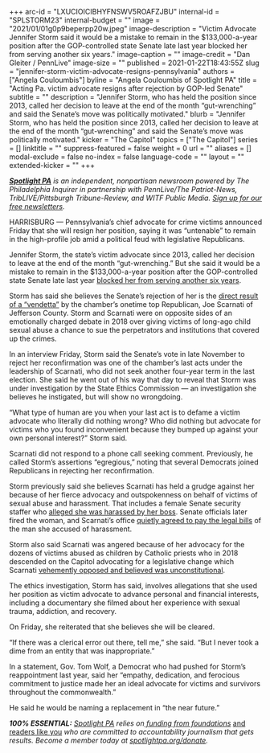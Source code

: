 +++
arc-id = "LXUCIOICIBHYFNSWV5ROAFZJBU"
internal-id = "SPLSTORM23"
internal-budget = ""
image = "2021/01/01g0p9beperpp20w.jpeg"
image-description = "Victim Advocate Jennifer Storm said it would be a mistake to remain in the $133,000-a-year position after the GOP-controlled state Senate late last year blocked her from serving another six years."
image-caption = ""
image-credit = "Dan Gleiter / PennLive"
image-size = ""
published = 2021-01-22T18:43:55Z
slug = "jennifer-storm-victim-advocate-resigns-pennsylvania"
authors = ["Angela Couloumbis"]
byline = "Angela Couloumbis of Spotlight PA"
title = "Acting Pa. victim advocate resigns after rejection by GOP-led Senate"
subtitle = ""
description = "Jennifer Storm, who has held the position since 2013, called her decision to leave at the end of the month “gut-wrenching” and said the Senate’s move was politically motivated."
blurb = "Jennifer Storm, who has held the position since 2013, called her decision to leave at the end of the month “gut-wrenching” and said the Senate’s move was politically motivated."
kicker = "The Capitol"
topics = ["The Capitol"]
series = []
linktitle = ""
suppress-featured = false
weight = 0
url = ""
aliases = []
modal-exclude = false
no-index = false
language-code = ""
layout = ""
extended-kicker = ""
+++

<a href="https://www.spotlightpa.org/"><i><b>Spotlight PA</b></i></a><i> is an independent, nonpartisan newsroom powered by The Philadelphia Inquirer in partnership with PennLive/The Patriot-News, TribLIVE/Pittsburgh Tribune-Review, and WITF Public Media. </i><a href="https://www.spotlightpa.org/newsletters"><i>Sign up for our free newsletters</i></a><i>.</i>

HARRISBURG — Pennsylvania’s chief advocate for crime victims announced Friday that she will resign her position, saying it was “untenable” to remain in the high-profile job amid a political feud with legislative Republicans.

Jennifer Storm, the state’s victim advocate since 2013, called her decision to leave at the end of the month “gut-wrenching.” But she said it would be a mistake to remain in the $133,000-a-year position after the GOP-controlled state Senate late last year <a href="https://www.spotlightpa.org/news/2020/11/jennifer-storm-victim-advocate-senate-rejection-ethics-investigation/">blocked her from serving another six years</a>.

Storm has said she believes the Senate’s rejection of her is the <a href="https://www.spotlightpa.org/news/2020/09/pa-jennifer-storm-victim-advocate-senate-joe-scarnati/">direct result of a “vendetta”</a> by the chamber’s onetime top Republican, Joe Scarnati of Jefferson County. Storm and Scarnati were on opposite sides of an emotionally charged debate in 2018 over giving victims of long-ago child sexual abuse a chance to sue the perpetrators and institutions that covered up the crimes.

<script src="https://www.spotlightpa.org/embed.js" async></script><div data-spl-embed-version="1" data-spl-src="https://www.spotlightpa.org/embeds/newsletter/"></div>

In an interview Friday, Storm said the Senate’s vote in late November to reject her reconfirmation was one of the chamber’s last acts under the leadership of Scarnati, who did not seek another four-year term in the last election. She said he went out of his way that day to reveal that Storm was under investigation by the State Ethics Commission — an investigation she believes he instigated, but will show no wrongdoing.

“What type of human are you when your last act is to defame a victim advocate who literally did nothing wrong? Who did nothing but advocate for victims who you found inconvenient because they bumped up against your own personal interest?” Storm said.

Scarnati did not respond to a phone call seeking comment. Previously, he called Storm’s assertions “egregious,” noting that several Democrats joined Republicans in rejecting her reconfirmation.

Storm previously said she believes Scarnati has held a grudge against her because of her fierce advocacy and outspokenness on behalf of victims of sexual abuse and harassment. That includes a female Senate security staffer who <a href="https://www.inquirer.com/philly/news/politics/pa-senate-security-force-convulsed-by-harassment-complaints-lawsuits-20181016.html">alleged she was harassed by her boss</a>. Senate officials later fired the woman, and Scarnati’s office <a href="https://www.inquirer.com/news/pa-senate-pays-legal-bills-former-employee-accused-sexual-harassment-20190214.html">quietly agreed to pay the legal bills</a> of the man she accused of harassment.

<script src="https://www.spotlightpa.org/embed.js" async></script><div data-spl-embed-version="1" data-spl-src="https://www.spotlightpa.org/embeds/donate/?teaser_text=Spotlight%20PA%20provides%20essential%2C%20public-service%20journalism%20thanks%20to%20readers%20like%20you.%20Help%20us%20continue%20that%20work."></div>


Storm also said Scarnati was angered because of her advocacy for the dozens of victims abused as children by Catholic priests who in 2018 descended on the Capitol advocating for a legislative change which Scarnati <a href="https://www.inquirer.com/philly/news/politics/state/pennsylvania-child-sexual-abuse-statute-limitations-window-catholic-church-20181017.html">vehemently opposed and believed was unconstitutional</a>.

The ethics investigation, Storm has said, involves allegations that she used her position as victim advocate to advance personal and financial interests, including a documentary she filmed about her experience with sexual trauma, addiction, and recovery.

On Friday, she reiterated that she believes she will be cleared.

“If there was a clerical error out there, tell me,” she said. “But I never took a dime from an entity that was inappropriate.”

In a statement, Gov. Tom Wolf, a Democrat who had pushed for Storm’s reappointment last year, said her “empathy, dedication, and ferocious commitment to justice made her an ideal advocate for victims and survivors throughout the commonwealth.”

He said he would be naming a replacement in “the near future.”

<i><b>100% ESSENTIAL:</b></i><i> </i><a href="https://www.spotlightpa.org/"><i>Spotlight PA</i></a><i> relies on</i><a href="https://www.spotlightpa.org/support"><i> funding from foundations</i></a><i> </i><a href="https://www.spotlightpa.org/support">and readers like you</a><i> who are committed to accountability journalism that gets results. Become a member today at </i><a href="http://checkout.fundjournalism.org/memberform?org_id=spotlightpa&campaign=701f4000000TVuIAAW"><i>spotlightpa.org/donate</i></a><i>.</i>
